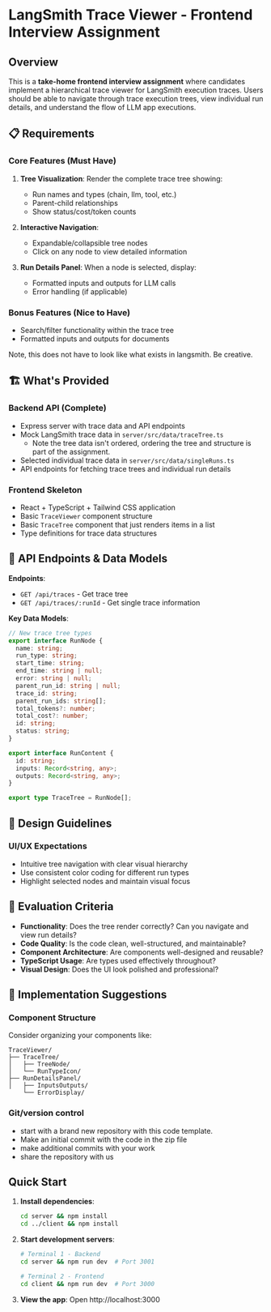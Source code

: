 # LangSmith Trace Viewer - Frontend Interview Assignment

## Overview

This is a **take-home frontend interview assignment** where candidates implement a hierarchical trace viewer for LangSmith execution traces. Users should be able to navigate through trace execution trees, view individual run details, and understand the flow of LLM app executions.


## 📋 Requirements

### Core Features (Must Have)
1. **Tree Visualization**: Render the complete trace tree showing:
   - Run names and types (chain, llm, tool, etc.)
   - Parent-child relationships
   - Show status/cost/token counts

2. **Interactive Navigation**: 
   - Expandable/collapsible tree nodes
   - Click on any node to view detailed information

3. **Run Details Panel**: When a node is selected, display:
   - Formatted inputs and outputs for LLM calls
   - Error handling (if applicable)

### Bonus Features (Nice to Have)
- Search/filter functionality within the trace tree
- Formatted inputs and outputs for documents

Note, this does not have to look like what exists in langsmith. Be creative.

## 🏗️ What's Provided

### Backend API (Complete)
- Express server with trace data and API endpoints
- Mock LangSmith trace data in `server/src/data/traceTree.ts`
  - Note the tree data isn't ordered, ordering the tree and structure is part of the assignment.
- Selected individual trace data in `server/src/data/singleRuns.ts`
- API endpoints for fetching trace trees and individual run details

### Frontend Skeleton
- React + TypeScript + Tailwind CSS application
- Basic `TraceViewer` component structure
- Basic `TraceTree` component that just renders items in a list
- Type definitions for trace data structures

## 📡 API Endpoints & Data Models

**Endpoints**:
- `GET /api/traces` - Get trace tree
- `GET /api/traces/:runId` - Get single trace information

**Key Data Models**:
```typescript
// New trace tree types
export interface RunNode {
  name: string;
  run_type: string;
  start_time: string;
  end_time: string | null;
  error: string | null;
  parent_run_id: string | null;
  trace_id: string;
  parent_run_ids: string[];
  total_tokens?: number;
  total_cost?: number;
  id: string;
  status: string;
}

export interface RunContent {
  id: string;
  inputs: Record<string, any>;
  outputs: Record<string, any>;
}

export type TraceTree = RunNode[];
```

## 🎨 Design Guidelines

### UI/UX Expectations
- Intuitive tree navigation with clear visual hierarchy
- Use consistent color coding for different run types
- Highlight selected nodes and maintain visual focus


## 🤔 Evaluation Criteria

- **Functionality**: Does the tree render correctly? Can you navigate and view run details?
- **Code Quality**: Is the code clean, well-structured, and maintainable?
- **Component Architecture**: Are components well-designed and reusable?
- **TypeScript Usage**: Are types used effectively throughout?
- **Visual Design**: Does the UI look polished and professional?

## 🚀 Implementation Suggestions

### Component Structure
Consider organizing your components like:
```
TraceViewer/
├── TraceTree/
│   ├── TreeNode/
│   └── RunTypeIcon/
├── RunDetailsPanel/
│   ├── InputsOutputs/
    └── ErrorDisplay/
```

### Git/version control

- start with a brand new repository with this code template.
- Make an initial commit with the code in the zip file
- make additional commits with your work
- share the repository with us

## Quick Start

1. **Install dependencies**:
   ```bash
   cd server && npm install
   cd ../client && npm install
   ```

2. **Start development servers**:
   ```bash
   # Terminal 1 - Backend
   cd server && npm run dev  # Port 3001
   
   # Terminal 2 - Frontend  
   cd client && npm run dev  # Port 3000
   ```

3. **View the app**: Open http://localhost:3000

